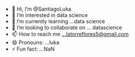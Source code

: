 - 👋 Hi, I’m @SantiagoLuka
- 👀 I’m interested in data science
- 🌱 I’m currently learning ...data science
- 💞️ I’m looking to collaborate on ... datascience
- 📫 How to reach me ...latorreflores5@gmail.com
- 😄 Pronouns: ...luka
- ⚡ Fun fact: ...NaN

<!---
SantiagoLuka/SantiagoLuka is a ✨ special ✨ repository because its `README.md` (this file) appears on your GitHub profile.
You can click the Preview link to take a look at your changes.
--->
